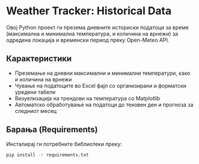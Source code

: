 # Weather Tracker: Historical Data

Овој Python проект ги презема дневните историски податоци за време (максимална и минимална температура, и количина на врнежи) за одредена локација и временски период преку Open-Meteo API.

## Карактеристики

- Преземање на дневни максимални и минимални температури, како и количина на врнежи
- Чување на податоците во Excel фајл со организирани и форматски уредени табели
- Визуелизација на трендови на температура со Matplotlib
- Автоматско обработување на податоци до тековен ден и прогноза за следниот месец

## Барања (Requirements)

Инсталирај ги потребните библиотеки преку:

```bash
pip install -r requirements.txt
